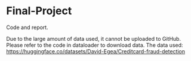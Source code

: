 # Final-Project

Code and report.

Due to the large amount of data used, it cannot be uploaded to GitHub. 
Please refer to the code in dataloader to download data.
The data used: https://huggingface.co/datasets/David-Egea/Creditcard-fraud-detection
